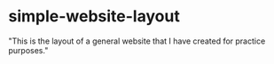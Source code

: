 # simple-website-layout
"This is the layout of a general website that I have created for practice purposes."
